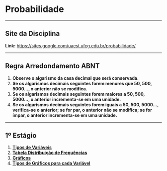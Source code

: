 # Probabilidade

---
## Site da Disciplina

**Link:** https://sites.google.com/uaest.ufcg.edu.br/probabilidade/

---
## Regra Arredondamento ABNT

1. **Observe o algarismo da casa decimal que será conservada.** <br>
2. **Se os algarismos decimais seguintes forem menores que 50, 500, 5000..., o anterior não se modifica.** <br>
3. **Se os algarismos decimais seguintes forem maiores a 50, 500, 5000..., o anterior incrementa-se em uma unidade.** <br>
4. **Se os algarismos decimais seguintes forem iguais a 50, 500, 5000..., verifica-se o anterior;
se for par, o anterior não se modifica; se for ímpar, o anterior incrementa-se em uma unidade.** <br>

---
## 1º Estágio

1. **[Tipos de Variáveis](teoria/tiposVariaveis.md)**<br>
2. **[Tabela Distribuição de Frequências](teoria/tabelaDistribuicaoFreq.md)**<br>
3. **[Gráficos](teoria/tiposGraficosExemplos.md)**<br>
4. **[Tipos de Gráficos para cada Variável](teoria/tiposGraficos.md)**<br>
